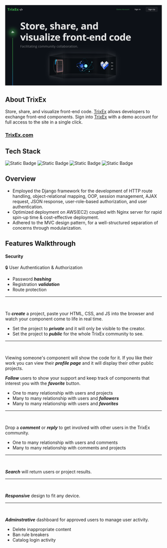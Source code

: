 ﻿


<img src="readme_assets/landing.png" width="700" alt="Image Description">


## About TrixEx

Store, share, and visualize front-end code. <a href="http://3.133.92.255/TrixEx.com" target="_blank">TrixEx</a> allows developers to exchange front-end components. Sign into <a href="http://3.133.92.255/TrixEx.com" target="_blank">TrixEx</a> with a demo account for full access to the site in a single click.

### <a href="http://3.133.92.255/TrixEx.com" target="_blank">TrixEx.com</a>

## Tech Stack

![Static Badge](https://img.shields.io/badge/Python%20-%20%239A85BE)    ![Static Badge](https://img.shields.io/badge/Django-%20%239A85BE)  ![Static Badge](https://img.shields.io/badge/AWS%20EC2-%20%239A85BE) ![Static Badge](https://img.shields.io/badge/MVC%20Design-%20%239A85BE)


## Overview

* Employed the Django framework for the development of HTTP route handling, object-relational mapping, OOP,
session management, AJAX request, JSON response, user-role-based authorization, and user authentication.
* Optimized deployment on AWS(EC2) coupled with Nginx server for rapid spin-up time & cost-effective deployment.
* Adhered to the MVC design pattern, for a well-structured separation of concerns through modularization.




## Features Walkthrough

#### Security

🔒 User Authentication & Authorization
* Password ***hashing***
* Registration ***validation***
* Route protection

---

<br>


To ***create*** a project, paste your HTML, CSS, and JS into the browser and watch your component come to life in real time.
* Set the project to ***private*** and it will only be visible to the creator.
* Set the project to ***public*** for the whole TrixEx community to see. 

---

<br>


Viewing someone's component will show the code for it. If you like their work you can view their ***profile page*** and it will display their other public projects. 

***Follow*** users to show your support and keep track of components that interest you with the ***favorite*** button.

* One to many relationship with users and projects
* Many to many relationship with users and ***followers***
* Many to many relationship with users and ***favorites***

---

<br>

Drop a ***comment*** or ***reply*** to get involved with other users in the TrixEx community.

* One to many relationship with users and comments
* Many to many relationship with comments and projects

---

<br>

***Search*** will return users or project results.

---

<br>

***Responsive*** design to fit any device.

---

<br>

***Adminstrative*** dashboard for approved users to manage user activity.

* Delete inappropriate content
* Ban rule breakers
* Catalog login activity





